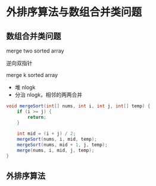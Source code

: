 # 外排序算法与数组合并类问题



## 数组合并类问题

merge two sorted array

逆向双指针

merge k sorted array

- 堆 nlogk
- 分治 nlogk，相邻的两两合并



```java
void mergeSort(int[] nums, int i, int j, int[] temp) {
    if (i >= j) {
        return;
    }
    
    int mid = (i + j) / 2;
    mergeSort(nums, i, mid, temp);
    mergeSort(nums, mid + 1, j, temp);
    merge(nums, i, mid, j, temp);
}
```





## 外排序算法

